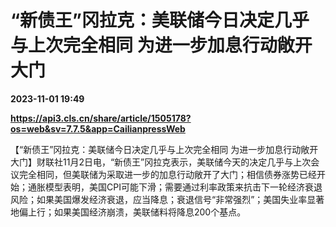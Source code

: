 # “新债王”冈拉克：美联储今日决定几乎与上次完全相同 为进一步加息行动敞开大门

**2023-11-01 19:49**

**https://api3.cls.cn/share/article/1505178?os=web&sv=7.7.5&app=CailianpressWeb**

【“新债王”冈拉克：美联储今日决定几乎与上次完全相同 为进一步加息行动敞开大门】财联社11月2日电，“新债王”冈拉克表示，美联储今天的决定几乎与上次会议完全相同，但美联储为采取进一步的加息行动敞开了大门；相信债券涨势已经开始；通胀模型表明，美国CPI可能下滑；需要通过利率政策来抗击下一轮经济衰退风险；如果美国爆发经济衰退，应当降息；衰退信号“非常强烈”；美国失业率显著地偏上行；如果美国经济崩溃，美联储料将降息200个基点。